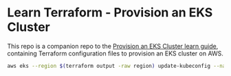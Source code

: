# Learn Terraform - Provision an EKS Cluster

This repo is a companion repo to the [Provision an EKS Cluster learn guide](https://learn.hashicorp.com/terraform/kubernetes/provision-eks-cluster), containing
Terraform configuration files to provision an EKS cluster on AWS.


```bash
aws eks --region $(terraform output -raw region) update-kubeconfig --name $(terraform output -raw cluster_name)
```

